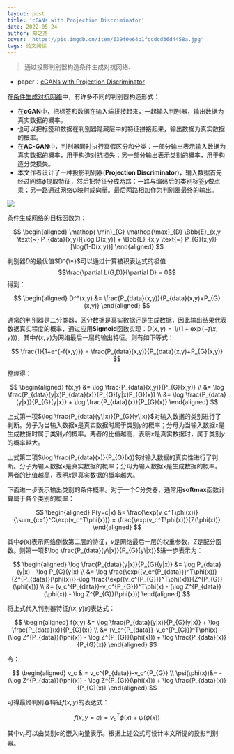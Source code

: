 ```yaml
---
layout: post
title: 'cGANs with Projection Discriminator'
date: 2022-05-24
author: 郑之杰
cover: 'https://pic.imgdb.cn/item/639f0e64b1fccdcd36d4458a.jpg'
tags: 论文阅读
---
```


> 通过投影判别器构造条件生成对抗网络.

- paper：[cGANs with Projection Discriminator](https://arxiv.org/abs/1802.05637)

在[条件生成对抗网络](https://0809zheng.github.io/2022/02/01/gan.html#a-%E6%9D%A1%E4%BB%B6%E7%94%9F%E6%88%90-conditional-generation)中，有许多不同的判别器构造形式：
- 在**cGAN**中，把标签和数据在输入端拼接起来，一起输入判别器，输出数据为真实数据的概率。
- 也可以把标签和数据在判别器隐藏层中的特征拼接起来，输出数据为真实数据的概率。
- 在**AC-GAN**中，判别器同时执行真假区分和分类：一部分输出表示输入数据为真实数据的概率，用于构造对抗损失；另一部分输出表示类别的概率，用于构造分类损失。
- 本文作者设计了一种投影判别器(**Projection Discriminator**)，输入数据首先经过网络$\phi$提取特征，然后把特征分成两路：一路与编码后的类别标签$y$做点乘；另一路通过网络$\psi$映射成向量。最后两路相加作为判别器最终的输出。

![](https://pic.imgdb.cn/item/639f0eacb1fccdcd36d4b369.jpg)

条件生成网络的目标函数为：

$$ \begin{aligned} \mathop{ \min}_{G} \mathop{\max}_{D}  \Bbb{E}_{x,y \text{~} P_{data}(x,y)}[\log D(x,y)] + \Bbb{E}_{x,y \text{~} P_{G}(x,y)}[\log(1-D(x,y))] \end{aligned} $$

判别器$D$的最优值$D^{\*}$可以通过计算被积表达式的极值$$\frac{\partial L(G,D)}{\partial D} = 0$$得到：

$$ \begin{aligned} D^*(x,y) &= \frac{P_{data}(x,y)}{P_{data}(x,y)+P_{G}(x,y)} \end{aligned} $$

通常的判别器是二分类器，区分数据是真实数据还是生成数据，因此输出结果代表数据真实程度的概率，通过应用**Sigmoid**函数实现：$D(x,y) = 1/(1+\exp(-f(x,y)))$，其中$f(x,y)$为网络最后一层的输出特征。则有如下等式：

$$ \frac{1}{1+e^{-f(x,y)}} = \frac{P_{data}(x,y)}{P_{data}(x,y)+P_{G}(x,y)} $$

整理得：

$$ \begin{aligned} f(x,y) &= \log \frac{P_{data}(x,y)}{P_{G}(x,y)} \\ &= \log \frac{P_{data}(y|x)P_{data}(x)}{P_{G}(y|x)P_{G}(x)} \\ &= \log \frac{P_{data}(y|x)}{P_{G}(y|x)} + \log \frac{P_{data}(x)}{P_{G}(x)} \end{aligned} $$

上式第一项$\log \frac{P_{data}(y\|x)}{P_{G}(y\|x)}$对输入数据的类别进行了判断。分子为当输入数据$x$是真实数据时属于类别$y$的概率；分母为当输入数据$x$是生成数据时属于类别$y$的概率。两者的比值越高，表明$x$是真实数据时，属于类别$y$的概率越大。

上式第二项$\log \frac{P_{data}(x)}{P_{G}(x)}$对输入数据的真实性进行了判断。分子为输入数据$x$是真实数据的概率；分母为输入数据$x$是生成数据的概率。两者的比值越高，表明$x$是真实数据的概率越大。


下面进一步表示输出类别的条件概率。对于一个$C$分类器，通常用**softmax**函数计算属于各个类别的概率：

$$ \begin{aligned} P(y=c|x) &= \frac{\exp(v_c^T\phi(x))}{\sum_{c=1}^C\exp(v_c^T\phi(x))} = \frac{\exp(v_c^T\phi(x))}{Z(\phi(x))} \end{aligned} $$

其中$\phi(x)$表示网络倒数第二层的特征，$v$是网络最后一层的权重参数，$Z$是配分函数。则第一项$\log \frac{P_{data}(y\|x)}{P_{G}(y\|x)}$进一步表示为：

$$ \begin{aligned}  \log \frac{P_{data}(y|x)}{P_{G}(y|x)} &= \log P_{data}(y|x) - \log  P_{G}(y|x) \\ &= \log \frac{\exp({v_c^{P_{data}}}^T\phi(x))}{Z^{P_{data}}(\phi(x))}-\log \frac{\exp({v_c^{P_{G}}}^T\phi(x))}{Z^{P_{G}}(\phi(x))} \\ &= (v_c^{P_{data}}-v_c^{P_{G}})^T\phi(x) - (\log Z^{P_{data}}(\phi(x)) - \log Z^{P_{G}}(\phi(x))) \end{aligned} $$

将上式代入判别器特征$f(x,y)$的表达式：

$$ \begin{aligned} f(x,y) &= \log \frac{P_{data}(y|x)}{P_{G}(y|x)} + \log \frac{P_{data}(x)}{P_{G}(x)} \\ &= (v_c^{P_{data}}-v_c^{P_{G}})^T\phi(x) - (\log Z^{P_{data}}(\phi(x)) - \log Z^{P_{G}}(\phi(x))) + \log \frac{P_{data}(x)}{P_{G}(x)} \end{aligned} $$

令：

$$ \begin{aligned} v_c & = v_c^{P_{data}}-v_c^{P_{G}} \\ \psi(\phi(x))&=  - (\log Z^{P_{data}}(\phi(x)) - \log Z^{P_{G}}(\phi(x))) + \log \frac{P_{data}(x)}{P_{G}(x)} \end{aligned} $$

可得最终判别器特征$f(x,y)$的表达式：

$$ f(x,y=c) = v_c^T\phi(x) + \psi(\phi(x)) $$

其中$v_c$可以由类别$c$的嵌入向量表示。根据上述公式可设计本文所提的投影判别器。